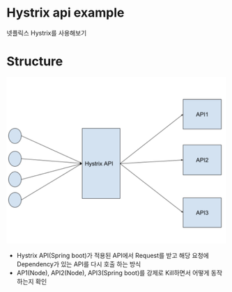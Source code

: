# Hystrix api example
넷플릭스 Hystrix를 사용해보기

# Structure
![image](./images/structure.png)
- Hystrix API(Spring boot)가 적용된 API에서 Request를 받고 해당 요청에 Dependency가 있는 API를 다시 호출 하는 방식
- AP1(Node), API2(Node), API3(Spring boot)를 강제로 Kill하면서 어떻게 동작하는지 확인
